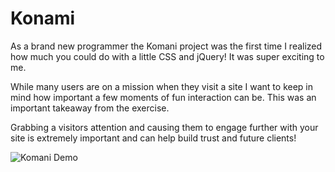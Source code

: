 # Konami

As a brand new programmer the Komani project was the first time I realized how much you could do with a little CSS and jQuery! It was super exciting to me.  

While many users are on a mission when they visit a site I want to keep in mind how important a few moments of fun interaction can be. This was an important takeaway from the exercise.  

Grabbing a visitors attention and causing them to engage further with your site is extremely important and can help build trust and future clients!

![Komani Demo](img/konami.gif)
